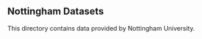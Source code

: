 Nottingham Datasets
-------------------

This directory contains data provided by Nottingham University.
